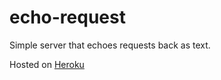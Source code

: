 # echo-request
Simple server that echoes requests back as text. 

Hosted on [Heroku](https://echo-request.herokuapp.com)
